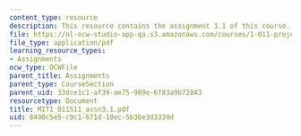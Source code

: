```yaml
---
content_type: resource
description: This resource contains the assignment 3.1 of this course.
file: https://ol-ocw-studio-app-qa.s3.amazonaws.com/courses/1-011-project-evaluation-spring-2011/8490c5e5c9c1671d10ec5b36e3d3339d_MIT1_011S11_assn3.1.pdf
file_type: application/pdf
learning_resource_types:
- Assignments
ocw_type: OCWFile
parent_title: Assignments
parent_type: CourseSection
parent_uid: 33dce1c1-af39-ae75-989e-6f83a9b72843
resourcetype: Document
title: MIT1_011S11_assn3.1.pdf
uid: 8490c5e5-c9c1-671d-10ec-5b36e3d3339d
---
```

